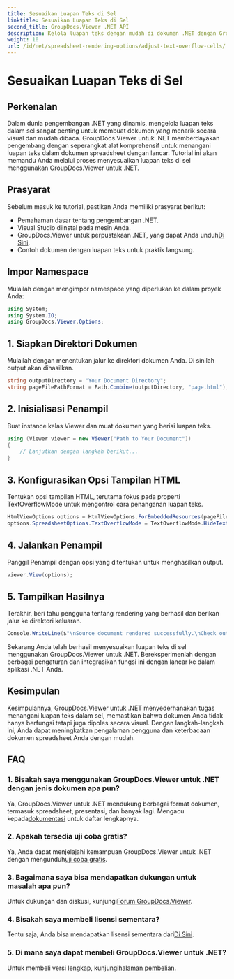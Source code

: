 ```yaml
---
title: Sesuaikan Luapan Teks di Sel
linktitle: Sesuaikan Luapan Teks di Sel
second_title: GroupDocs.Viewer .NET API
description: Kelola luapan teks dengan mudah di dokumen .NET dengan GroupDocs.Viewer. Meningkatkan keterbacaan dan pengalaman pengguna. Unduh uji coba gratis Anda sekarang.
weight: 10
url: /id/net/spreadsheet-rendering-options/adjust-text-overflow-cells/
---
```


# Sesuaikan Luapan Teks di Sel

## Perkenalan
Dalam dunia pengembangan .NET yang dinamis, mengelola luapan teks dalam sel sangat penting untuk membuat dokumen yang menarik secara visual dan mudah dibaca. GroupDocs.Viewer untuk .NET memberdayakan pengembang dengan seperangkat alat komprehensif untuk menangani luapan teks dalam dokumen spreadsheet dengan lancar. Tutorial ini akan memandu Anda melalui proses menyesuaikan luapan teks di sel menggunakan GroupDocs.Viewer untuk .NET.
## Prasyarat
Sebelum masuk ke tutorial, pastikan Anda memiliki prasyarat berikut:
- Pemahaman dasar tentang pengembangan .NET.
- Visual Studio diinstal pada mesin Anda.
- GroupDocs.Viewer untuk perpustakaan .NET, yang dapat Anda unduh[Di Sini](https://releases.groupdocs.com/viewer/net/).
- Contoh dokumen dengan luapan teks untuk praktik langsung.
## Impor Namespace
Mulailah dengan mengimpor namespace yang diperlukan ke dalam proyek Anda:
```csharp
using System;
using System.IO;
using GroupDocs.Viewer.Options;
```
## 1. Siapkan Direktori Dokumen
Mulailah dengan menentukan jalur ke direktori dokumen Anda. Di sinilah output akan dihasilkan.
```csharp
string outputDirectory = "Your Document Directory";
string pageFilePathFormat = Path.Combine(outputDirectory, "page.html");
```
## 2. Inisialisasi Penampil
Buat instance kelas Viewer dan muat dokumen yang berisi luapan teks.
```csharp
using (Viewer viewer = new Viewer("Path to Your Document"))
{
    // Lanjutkan dengan langkah berikut...
}
```
## 3. Konfigurasikan Opsi Tampilan HTML
Tentukan opsi tampilan HTML, terutama fokus pada properti TextOverflowMode untuk mengontrol cara penanganan luapan teks.
```csharp
HtmlViewOptions options = HtmlViewOptions.ForEmbeddedResources(pageFilePathFormat);
options.SpreadsheetOptions.TextOverflowMode = TextOverflowMode.HideText;
```
## 4. Jalankan Penampil
Panggil Penampil dengan opsi yang ditentukan untuk menghasilkan output.
```csharp
viewer.View(options);
```
## 5. Tampilkan Hasilnya
Terakhir, beri tahu pengguna tentang rendering yang berhasil dan berikan jalur ke direktori keluaran.
```csharp
Console.WriteLine($"\nSource document rendered successfully.\nCheck output in {outputDirectory}.");
```
Sekarang Anda telah berhasil menyesuaikan luapan teks di sel menggunakan GroupDocs.Viewer untuk .NET. Bereksperimenlah dengan berbagai pengaturan dan integrasikan fungsi ini dengan lancar ke dalam aplikasi .NET Anda.
## Kesimpulan
Kesimpulannya, GroupDocs.Viewer untuk .NET menyederhanakan tugas menangani luapan teks dalam sel, memastikan bahwa dokumen Anda tidak hanya berfungsi tetapi juga dipoles secara visual. Dengan langkah-langkah ini, Anda dapat meningkatkan pengalaman pengguna dan keterbacaan dokumen spreadsheet Anda dengan mudah.
## FAQ
### 1. Bisakah saya menggunakan GroupDocs.Viewer untuk .NET dengan jenis dokumen apa pun?
 Ya, GroupDocs.Viewer untuk .NET mendukung berbagai format dokumen, termasuk spreadsheet, presentasi, dan banyak lagi. Mengacu kepada[dokumentasi](https://tutorials.groupdocs.com/viewer/net/) untuk daftar lengkapnya.
### 2. Apakah tersedia uji coba gratis?
 Ya, Anda dapat menjelajahi kemampuan GroupDocs.Viewer untuk .NET dengan mengunduh[uji coba gratis](https://releases.groupdocs.com/).
### 3. Bagaimana saya bisa mendapatkan dukungan untuk masalah apa pun?
 Untuk dukungan dan diskusi, kunjungi[Forum GroupDocs.Viewer](https://forum.groupdocs.com/c/viewer/9).
### 4. Bisakah saya membeli lisensi sementara?
 Tentu saja, Anda bisa mendapatkan lisensi sementara dari[Di Sini](https://purchase.groupdocs.com/temporary-license/).
### 5. Di mana saya dapat membeli GroupDocs.Viewer untuk .NET?
 Untuk membeli versi lengkap, kunjungi[halaman pembelian](https://purchase.groupdocs.com/buy).